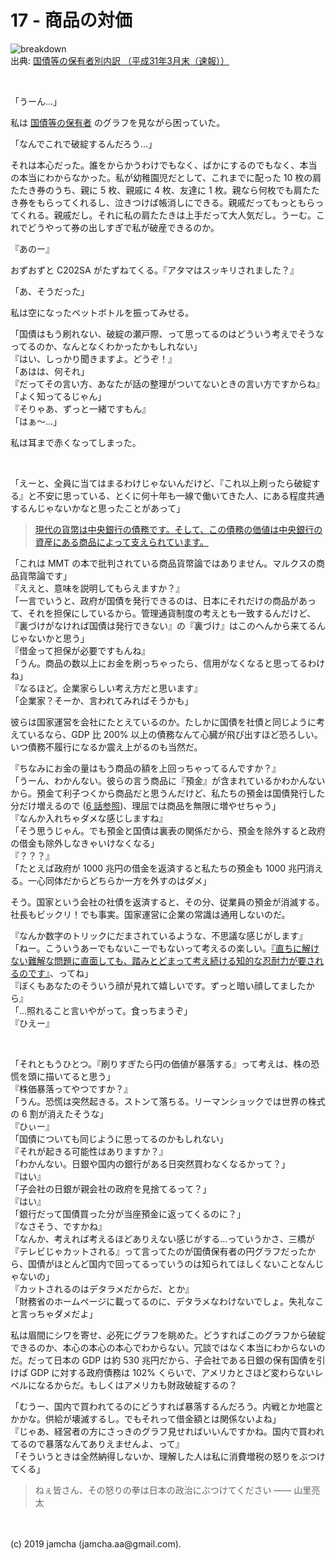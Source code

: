 

# 17 - 商品の対価

![breakdown](./breakdown.png)  
出典: [国債等の保有者別内訳 （平成31年3月末（速報））](https://www.mof.go.jp/jgbs/reference/appendix/breakdown.pdf)

<br>

「うーん…」

私は [国債等の保有者](https://www.mof.go.jp/jgbs/reference/appendix/breakdown.pdf) のグラフを見ながら困っていた。

「なんでこれで破綻するんだろう…」

それは本心だった。誰をからかうわけでもなく、ばかにするのでもなく、本当の本当にわからなかった。私が幼稚園児だとして、これまでに配った 10 枚の肩たたき券のうち、親に 5 枚、親戚に 4 枚、友達に 1 枚。親なら何枚でも肩たたき券をもらってくれるし、泣きつけば帳消しにできる。親戚だってもっともらってくれる。親戚だし。それに私の肩たたきは上手だって大人気だし。うーむ。これでどうやって券の出しすぎで私が破産できるのか。

『あのー』

おずおずと C202SA がたずねてくる。『アタマはスッキリされました？』

「あ、そうだった」

私は空になったペットボトルを振ってみせる。

「国債はもう刷れない、破綻の瀬戸際、って思ってるのはどういう考えでそうなってるのか、なんとなくわかったかもしれない」  
『はい、しっかり聞きますよ。どうぞ！』  
「あはは、何それ」  
『だってその言い方、あなたが話の整理がついてないときの言い方ですからね』  
「よく知ってるじゃん」  
『そりゃあ、ずっと一緒ですもん』  
「はぁ〜…」

私は耳まで赤くなってしまった。

<br>

「えーと、全員に当てはまるわけじゃないんだけど、『これ以上刷ったら破綻する』と不安に思っている、とくに何十年も一線で働いてきた人、にある程度共通するんじゃないかなと思ったことがあって」  

> [現代の貨幣は中央銀行の債務です。そして、この債務の価値は中央銀行の資産にある商品によって支えられています。](https://hbol.jp/196715/2)

「これは MMT の本で批判されている商品貨幣論ではありません。マルクスの商品貨幣論です」  
『ええと、意味を説明してもらえますか？』  
「一言でいうと、政府が国債を発行できるのは、日本にそれだけの商品があって、それを担保にしているから。管理通貨制度の考えとも一致するんだけど、『裏づけがなければ国債は発行できない』の『裏づけ』はこのへんから来てるんじゃないかと思う」  
『借金って担保が必要ですもんね』  
「うん。商品の数以上にお金を刷っちゃったら、信用がなくなると思ってるわけね」  
『なるほど。企業家らしい考え方だと思います』  
「企業家？そーか、言われてみればそうかも」  

彼らは国家運営を会社にたとえているのか。たしかに国債を社債と同じように考えているなら、GDP 比 200% 以上の債務なんて心臓が飛び出すほど恐ろしい。いつ債務不履行になるか震え上がるのも当然だ。

『ちなみにお金の量はもう商品の額を上回っちゃってるんですか？』  
「うーん、わかんない。彼らの言う商品に『預金』が含まれているかわかんないから。預金て利子つくから商品だと思うんだけど、私たちの預金は国債発行した分だけ増えるので ([6 話参照](https://jamcha-aa-mitsuyama.netlify.com/docs/06/))、理屈では商品を無限に増やせちゃう」  
『なんか入れちゃダメな感じしますね』  
「そう思うじゃん。でも預金と国債は裏表の関係だから、預金を除外すると政府の借金も除外しなきゃいけなくなる」  
『？？？』  
「たとえば政府が 1000 兆円の借金を返済すると私たちの預金も 1000 兆円消える。一心同体だからどちらか一方を外すのはダメ」

そう。国家という会社の社債を返済すると、その分、従業員の預金が消滅する。社長もビックリ！でも事実。国家運営に企業の常識は通用しないのだ。

『なんか数字のトリックにだまされているような、不思議な感じがします』  
「ねー。こういうあーでもないこーでもないって考えるの楽しい。[『直ちに解けない難解な問題に直面しても、踏みとどまって考え続ける知的な忍耐力が要されるのです』](https://hbol.jp/196715/2)、ってね」  
『ぼくもあなたのそういう顔が見れて嬉しいです。ずっと暗い顔してましたから』  
「…照れること言いやがって。食っちまうぞ」  
『ひえー』

<br>

「それともうひとつ。『刷りすぎたら円の価値が暴落する』って考えは、株の恐慌を頭に描いてると思う」  
『株価暴落ってやつですか？』  
「うん。恐慌は突然起きる。ストンて落ちる。リーマンショックでは世界の株式の 6 割が消えたそうな」  
『ひぃー』  
「国債についても同じように思ってるのかもしれない」  
『それが起きる可能性はありますか？』  
「わかんない。日銀や国内の銀行がある日突然買わなくなるかって？」  
『はい』  
「子会社の日銀が親会社の政府を見捨てるって？」  
『はい』  
「銀行だって国債買った分が当座預金に返ってくるのに？」  
『なさそう、ですかね』  
「なんか、考えれば考えるほどありえない感じがする…っていうかさ、三橋が『テレビじゃカットされる』って言ってたのが国債保有者の円グラフだったから、国債がほとんど国内で回ってるっていうのは知られてほしくないことなんじゃないの」  
『カットされるのはデタラメだからだ、とか』  
「財務省のホームページに載ってるのに、デタラメなわけないでしょ。失礼なこと言っちゃダメだよ」  

私は眉間にシワを寄せ、必死にグラフを眺めた。どうすればこのグラフから破綻できるのか、本心の本心の本心でわからない。冗談ではなく本当にわからないのだ。だって日本の GDP は約 530 兆円だから、子会社である日銀の保有国債を引けば GDP に対する政府債務は 102% くらいで、アメリカとさほど変わらないレベルになるからだ。もしくはアメリカも財政破綻するの？

「むうー、国内で買われてるのにどうすれば暴落するんだろう。内戦とか地震とかかな。供給が壊滅するし。でもそれって借金額とは関係ないよね」  
『じゃあ、経営者の方にさっきのグラフ見せればいいんですかね。国内で買われてるので暴落なんてありえませんよ、って』  
「そういうときは全然納得しないか、理解した人は私に消費増税の怒りをぶつけてくる」  

> ねぇ皆さん、その怒りの拳は日本の政治にぶつけてください ―― 山里亮太

<br>
<br>
(c) 2019 jamcha (jamcha.aa@gmail.com).

